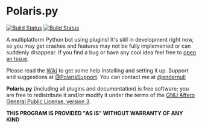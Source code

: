 # Polaris.py

<a href="https://github.com/luksireiku/polaris.py/actions?query=workflow%3A%22Python+application%22">
    <img alt="Build Status" src="https://github.com/luksireiku/polaris.py/workflows/Python%20application/badge.svg"></a>
<a href="https://github.com/luksireiku/polaris.py/actions?query=workflow%3ADocker">
    <img alt="Build Status" src="https://github.com/luksireiku/polaris.py/workflows/Docker/badge.svg"></a>

A multiplatform Python bot using plugins!
It's still in development right now, so you may get crashes and features
may not be fully implemented or can suddenly disappear.
If you find a bug or have any cool idea feel free to [open an Issue](https://github.com/luksireiku/polaris.py/issues/new).

Please read the [Wiki](https://github.com/luksireiku/polaris.py/wiki) to get some help installing and setting it up.
Support and suggestions at [@PolarisSupport](https://t.me/PolarisSupport).
You can contact me at [@endernull](http://telegram.me/endernull)

**Polaris.py** (including all plugins and documentation) is free software; you are free to redistribute it and/or modify it under the terms of the [GNU Affero General Public License, version 3](LICENSE).

**THIS PROGRAM IS PROVIDED "AS IS" WITHOUT WARRANTY OF ANY KIND**
